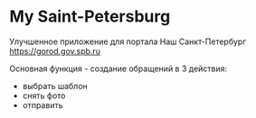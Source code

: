 # My Saint-Petersburg
Улучшенное приложение для портала Наш Санкт-Петербург https://gorod.gov.spb.ru

Основная функция - создание обращений в 3 действия:
- выбрать шаблон
- снять фото
- отправить
